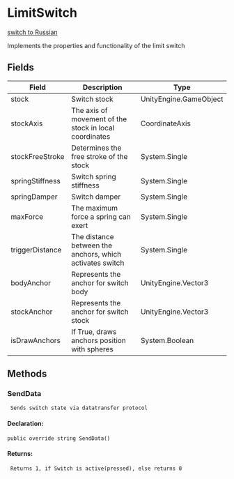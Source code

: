 # LimitSwitch
[switch to Russian](/ScriptingAPI/ru/Electronics/LimitSwitch.cs.md)

 Implements the properties and functionality of the limit switch

## Fields
| Field | Description | Type |
|--|--|--|
|stock|Switch stock|UnityEngine.GameObject|
|stockAxis|The axis of movement of the stock in local coordinates|CoordinateAxis|
|stockFreeStroke|Determines the free stroke of the stock|System.Single|
|springStiffness|Switch spring stiffness|System.Single|
|springDamper|Switch damper|System.Single|
|maxForce|The maximum force a spring can exert|System.Single|
|triggerDistance|The distance between the anchors, which activates switch|System.Single|
|bodyAnchor|Represents the anchor for switch body|UnityEngine.Vector3|
|stockAnchor|Represents the anchor for switch stock|UnityEngine.Vector3|
|isDrawAnchors|If True, draws anchors position with spheres|System.Boolean|

## Methods
### SendData
     Sends switch state via datatransfer protocol
#### Declaration:
    public override string SendData()
#### Returns:
     Returns 1, if Switch is active(pressed), else returns 0
